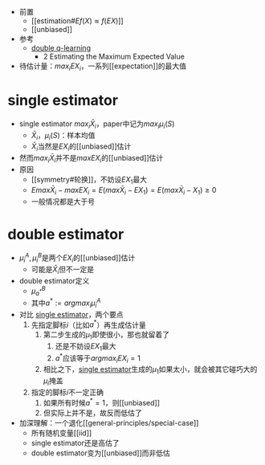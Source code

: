 - 前置
  - [[estimation#$Ef(X)\approx f(EX)$]]
  - [[unbiased]]
- 参考
  - [double q-learning](https://paperswithcode.com/method/double-q-learning)
    - 2 Estimating the Maximum Expected Value
- 待估计量：$max_i EX_i$，一系列[[expectation]]的最大值
# single estimator
- single estimator $max_i \bar X_i$，paper中记为$max_i \mu_i(S)$
  - $\bar X_i$，$\mu_i(S)$：样本均值
  - $\bar X_i$当然是$EX_i$的[[unbiased]]估计
- 然而$max_i \bar X_i$并不是$maxEX_i$的[[unbiased]]估计
- 原因
  - [[symmetry#轮换]]，不妨设$EX_1$最大
  - $Emax\bar X_i-maxEX_i=E(max\bar X_i-EX_1)=E(max \bar X_i -X_1)\ge 0$
  - 一般情况都是大于号
# double estimator
- $\mu_i^A,\mu_i^B$是两个$EX_i$的[[unbiased]]估计
  - 可能是$\bar X_i$但不一定是
- double estimator定义
  - $\mu_{a^*}^B$
  - 其中$a^*:=argmax_i \mu_i^A$
- 对比 [single estimator](#single-estimator)，两个要点
  1. 先指定脚标$i$（比如$a^*$）再生成估计量
     1. 第二步生成的$\mu_1$即使很小，那也就留着了
        1. 还是不妨设$EX_1$最大
        2. $a^*$应该等于$argmax_i EX_i=1$
     2. 相比之下，[single estimator](#single-estimator)生成的$\mu_1$如果太小，就会被其它碰巧大的$\mu_i$掩盖
  2. 指定的脚标$i$不一定正确
     1. 如果所有时候$a^*=1$，则[[unbiased]]
     2. 但实际上并不是，故反而低估了
- 加深理解：一个退化[[general-principles/special-case]]
  - 所有随机变量[[iid]]
  - single estimator还是高估了
  - double estimator变为[[unbiased]]而非低估